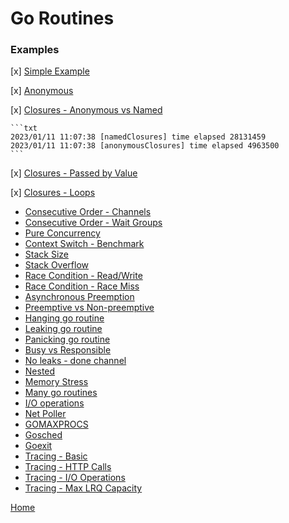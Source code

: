 # Go Routines

### Examples

[x] [Simple Example](https://github.com/golang-basics/concurrency/blob/master/go-routines/simple/main.go)

[x] [Anonymous](https://github.com/golang-basics/concurrency/blob/master/go-routines/anonymous/main.go)

[x] [Closures - Anonymous vs Named](https://github.com/golang-basics/concurrency/blob/master/go-routines/closures/anonymous-vs-named/main.go)

    ```txt
    2023/01/11 11:07:38 [namedClosures] time elapsed 28131459
    2023/01/11 11:07:38 [anonymousClosures] time elapsed 4963500
    ```

[x] [Closures - Passed by Value](https://github.com/golang-basics/concurrency/blob/master/go-routines/closures/passed-by-value/main.go)

[x] [Closures - Loops](https://github.com/golang-basics/concurrency/blob/master/go-routines/closures/loops/main.go)

- [Consecutive Order - Channels](https://github.com/golang-basics/concurrency/blob/master/go-routines/consecutive-order-channels/main.go)
- [Consecutive Order - Wait Groups](https://github.com/golang-basics/concurrency/blob/master/go-routines/consecutive-order-waitgroups/main.go)
- [Pure Concurrency](https://github.com/golang-basics/concurrency/blob/master/go-routines/pure-concurrency/main.go)
- [Context Switch - Benchmark](https://github.com/golang-basics/concurrency/blob/master/go-routines/ctxswitch/ctxswitch_test.go)
- [Stack Size](https://github.com/golang-basics/concurrency/blob/master/go-routines/stack-size/main.go)
- [Stack Overflow](https://github.com/golang-basics/concurrency/blob/master/go-routines/stack-overflow/main.go)
- [Race Condition - Read/Write](https://github.com/golang-basics/concurrency/blob/master/go-routines/race-condition/read-write/main.go)
- [Race Condition - Race Miss](https://github.com/golang-basics/concurrency/blob/master/go-routines/race-condition/race-miss/main.go)
- [Asynchronous Preemption](https://github.com/golang-basics/concurrency/blob/master/go-routines/async-preemption/main.go)
- [Preemptive vs Non-preemptive](https://github.com/golang-basics/concurrency/blob/master/go-routines/preemptive-vs-nonpreemptive/main.go)
- [Hanging go routine](https://github.com/golang-basics/concurrency/blob/master/go-routines/hanging/main.go)
- [Leaking go routine](https://github.com/golang-basics/concurrency/blob/master/go-routines/leaking/main.go)
- [Panicking go routine](https://github.com/golang-basics/concurrency/blob/master/go-routines/panic/main.go)
- [Busy vs Responsible](https://github.com/golang-basics/concurrency/blob/master/go-routines/busy-vs-responsible/main.go)
- [No leaks - done channel](https://github.com/golang-basics/concurrency/blob/master/go-routines/no-leaks-done-channel/main.go)
- [Nested](https://github.com/golang-basics/concurrency/blob/master/go-routines/nested/main.go)
- [Memory Stress](https://github.com/golang-basics/concurrency/blob/master/go-routines/memory-stress/main.go)
- [Many go routines](https://github.com/golang-basics/concurrency/blob/master/go-routines/many/main.go)
- [I/O operations](https://github.com/golang-basics/concurrency/blob/master/go-routines/io/main.go)
- [Net Poller](https://github.com/golang-basics/concurrency/blob/master/go-routines/netpoller/main.go)
- [GOMAXPROCS](https://github.com/golang-basics/concurrency/blob/master/go-routines/gomaxprocs/main.go)
- [Gosched](https://github.com/golang-basics/concurrency/blob/master/go-routines/gosched/main.go)
- [Goexit](https://github.com/golang-basics/concurrency/blob/master/go-routines/goexit/main.go)
- [Tracing - Basic](https://github.com/golang-basics/concurrency/blob/master/go-routines/tracing/basic/main.go)
- [Tracing - HTTP Calls](https://github.com/golang-basics/concurrency/blob/master/go-routines/tracing/http-calls/main.go)
- [Tracing - I/O Operations](https://github.com/golang-basics/concurrency/blob/master/go-routines/tracing/io-operations/main.go)
- [Tracing - Max LRQ Capacity](https://github.com/golang-basics/concurrency/blob/master/go-routines/tracing/max-lrq-capacity/main.go)

[Home](https://github.com/golang-basics/concurrency)
